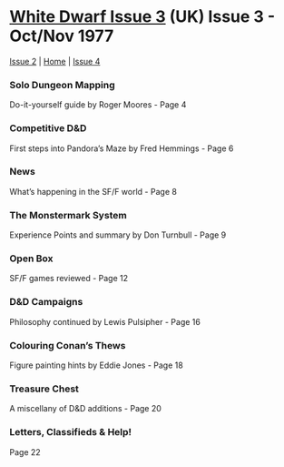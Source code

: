 # [White Dwarf Issue 3](/wd-uk/wd-uk-003-1977-10.md)  (UK) Issue 3 - Oct/Nov 1977
[Issue 2](/wd-uk/wd-uk-002-1977-08.md) | [Home](/README.md) | [Issue 4](/wd-uk/wd-uk-004-1997-12.md)

### Solo Dungeon Mapping
Do-it-yourself guide by Roger Moores - Page 4

### Competitive D&D
First steps into Pandora’s Maze by Fred Hemmings - Page 6

### News
What’s happening in the SF/F world - Page 8

### The Monstermark System
Experience Points and summary by Don Turnbull - Page 9

### Open Box
SF/F games reviewed - Page 12

### D&D Campaigns
Philosophy continued by Lewis Pulsipher - Page 16

### Colouring Conan’s Thews
Figure painting hints by Eddie Jones - Page 18

### Treasure Chest
A miscellany of D&D additions - Page 20

### Letters, Classifieds & Help!
Page 22